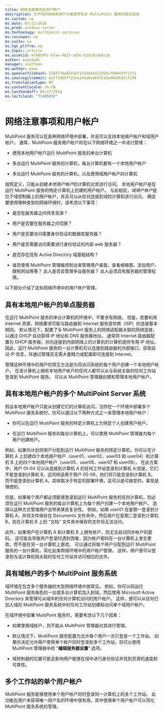 ```yaml
---
title: 网络注意事项和用户帐户
description: 为不同的网络和用户方案提供有关 MultiPoint 服务的规划信息
ms.custom: na
ms.date: 07/22/2016
ms.prod: windows-server
ms.technology: multipoint-services
ms.reviewer: na
ms.suite: na
ms.tgt_pltfrm: na
ms.topic: article
ms.assetid: ef4859fc-b7ae-4827-ab9c-b1dc07ab6c16
author: evaseydl
manager: scottman
ms.author: evas
ms.openlocfilehash: 5369776a0341bf1f4d4d1d13569cf0964fdf11f1
ms.sourcegitcommit: 6aff3d88ff22ea141a6ea6572a5ad8dd6321f199
ms.translationtype: MT
ms.contentlocale: zh-CN
ms.lasthandoff: 09/27/2019
ms.locfileid: "71405032"
---
```

# <a name="network-considerations-and-user-accounts"></a>网络注意事项和用户帐户
MultiPoint 服务可以在各种网络环境中部署，并且可以支持本地用户帐户和域用户帐户。 通常，MultiPoint 服务用户帐户将在以下网络环境之一中进行管理：  
  
-   使用本地用户帐户运行 MultiPoint 服务的单台计算机  
  
-   多台运行 MultiPoint 服务的计算机，每台计算机都有一个本地用户帐户  
  
-   多台运行 MultiPoint 服务的计算机，以及使用域用户帐户的计算机

按照定义，只能从创建*本地用户帐户*的计算机对其进行访问。 本地用户帐户是在运行 MultiPoint 服务的特定计算机上创建的用户帐户。 与此相反，*域用户帐户*是位于域控制器上的用户帐户，并且可以从任何连接到域的计算机进行访问。 确定要使用哪种类型的网络环境时，请考虑以下事项：  
  
-   是否在服务器之间共享资源？  
  
-   用户是否要在服务器之间切换？  
  
-   用户是否要访问需要身份验证的数据库服务器？  
  
-   用户是否需要访问需要进行身份验证的内部 web 服务器？  
  
-   是否存在现有 Active Directory 域基础结构？  
  
-   谁将使用 MultiPoint 管理器控制台来管理用户桌面、查看缩略图、添加用户、限制网站等等？ 此人是否会管理多台服务器？ 此人必须具有服务器的管理权限。  
  
以下部分介绍了这些网络环境中的用户帐户管理。  
  
## <a name="single-multipoint-server-with-local-user-accounts"></a>具有本地用户帐户的单点服务器  
在运行 MultiPoint 服务的单台计算机的环境中，不要求有网络。 但是，若要利用 Internet 资源，网络要求可能与路由器和 Internet 服务提供商（ISP）的连接基本相同。 默认情况下，配置了与 MultiPoint 服务上的网络适配器关联的网络连接，以通过 DHCP 自动获得 IP 地址和 DNS 服务器地址。 通常将 Internet 路由器配置为 DHCP 服务器，并向连接到内部网络上的计算机的计算机提供专用 IP 地址。 因此，运行 MultiPoint 服务的一台计算机可以连接到路由器的内部接口，获取自动 IP 信息，并通过管理员无需大量精力或配置即可连接到 Internet。  
  
管理这种环境中的用户的常见方法是为将访问系统的每个用户创建一个本地用户帐户。 在该计算机上拥有本地用户帐户的任何人都可以从与系统关联的任何工作站登录到 MultiPoint 服务。 可以从 MultiPoint 管理器创建和管理本地用户帐户。  
  
## <a name="multiple-multipoint-server-systems-with-local-user-accounts"></a>具有本地用户帐户的多个 MultiPoint Server 系统  
假设本地用户帐户只能从创建它们的计算机访问，当你在一个环境中部署多个 MultiPoint 服务系统时，你可以通过以下两种方式之一来管理本地用户帐户：  
  
-   你可以在运行 MultiPoint 服务的特定计算机上为特定个人创建用户帐户。  
  
-   在运行 MultiPoint 服务的每台计算机上，可以使用 MultiPoint 管理器为每个用户创建帐户。  
  
例如，如果你计划将用户分配到运行 MultiPoint 服务的特定计算机，你可以在计算机 A 上创建四个本地用户帐户（user01、user02、user03 和 user04）和计算机 B 上的四个本地用户帐户（user05、user06、user07 和 user08）。 在此方案中，用户 01\-04 可以从连接到计算机 A 的任何工作站登录到计算机 A;但是，它们不能登录到计算机 B。这同样适用于用户 05\-08，他们将只能登录到计算机 B，而不能登录到计算机 A。具体取决于特定的部署环境，这可以是可接受的，甚至是理想的。  
  
但是，如果每个用户都必须能够登录到运行 MultiPoint 服务的任何计算机，则必须在运行 MultiPoint 服务的每台计算机上为每个用户创建一个本地用户帐户。 选择以这种方式管理用户会带来某些复杂性。 例如，如果 user01 在星期一登录到计算机 A，并将文件保存在 Documents 文件夹中，然后用户在星期二登录到计算机 B，则在计算机 B 上的 "文档" 文件夹中保存的文件将无法访问。  
  
此外，如果用户在计算机 A 和计算机 B 上拥有帐户，则无法自动同步帐户的密码。 这可能会导致用户登录时遇到困难，因为帐户密码在一台计算机上发生更改，而不是在另一台计算机上更改。 可以通过将每个用户分配到运行 MultiPoint 服务的一台计算机，简化此类网络环境中的用户帐户管理。 这样，用户便可以登录到与该计算机相关联的任何工作站并访问相应的文件。  
  
## <a name="multiple-multipoint-services-systems-with-domain-accounts"></a>具有域帐户的多个 MultiPoint 服务系统  
域环境在包含多个服务器的大型网络环境中很常见。 例如，你可以将运行 MultiPoint 服务角色的一台或多台计算机加入到域，然后使用 Microsoft Active Directory 来管理可从域中的任何计算机访问的用户帐户。 这样，便可以从任何已加入域的 MultiPoint 服务系统中的任何工作站创建和访问单个域用户帐户。  
 
在域环境中部署 MultiPoint 服务时，需要考虑以下几个因素：  
  
-   如果使用域帐户，则不能从 MultiPoint 管理器对其进行管理。  
  
-   默认情况下，MultiPoint 服务配置为允许每个用户一次只登录一个工作站。 如果你决定允许用户使用单个帐户同时登录到多个工作站，则可以使用 MultiPoint 管理器中的 "**编辑服务器设置**" 选项。  
  
-   域控制器的位置可能会影响用户能够在域中进行身份验证并找到资源的速度和可靠性。  
  
## <a name="single-user-account-for-multiple-stations"></a>多个工作站的单个用户帐户  
MultiPoint 服务能够使用单个用户帐户同时登录同一计算机上的多个工作站。 此功能在用户未获得唯一用户名的环境中很有用，其中使用单个用户帐户可以简化 MultiPoint 服务系统的管理。  
  
